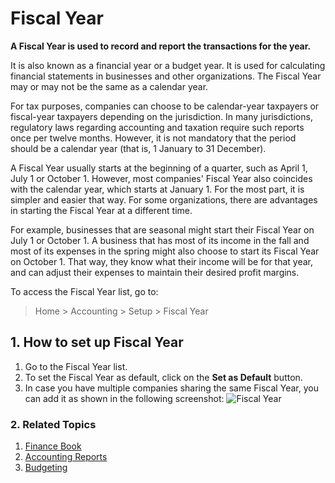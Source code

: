 <!-- add-breadcrumbs -->
# Fiscal Year

**A Fiscal Year is used to record and report the transactions for the year.**

It is also known as a financial year or a budget year. It is used
for calculating financial statements in businesses and other organizations.
The Fiscal Year may or may not be the same as a calendar year.

For tax purposes, companies can choose to be calendar-year taxpayers or fiscal-year
taxpayers depending on the jurisdiction. In many jurisdictions, regulatory laws regarding accounting and
taxation require such reports once per twelve months. However, it is not
mandatory that the period should be a calendar year (that is, 1 January to 31
December).

A Fiscal Year usually starts at the beginning of a quarter, such as April 1,
July 1 or October 1. However, most companies' Fiscal Year also coincides with
the calendar year, which starts at January 1. For the most part, it is simpler
and easier that way. For some organizations, there are advantages in starting
the Fiscal Year at a different time.

For example, businesses that are seasonal might start their Fiscal Year on July 1 or October 1. A business that has most of its income in the fall and most of its expenses in the spring might also
choose to start its Fiscal Year on October 1. That way, they know what their
income will be for that year, and can adjust their expenses to maintain their
desired profit margins.

To access the Fiscal Year list, go to:
> Home > Accounting > Setup > Fiscal Year

## 1. How to set up Fiscal Year
1. Go to the Fiscal Year list.
1. To set the Fiscal Year as default, click on the **Set as Default** button.
1. In case you have multiple companies sharing the same Fiscal Year, you can add
it as shown in the following screenshot:
    <img class="screenshot" alt="Fiscal Year" src="{{docs_base_url}}/assets/img/accounts/fiscal-year.png">

### 2. Related Topics
1. [Finance Book](/docs/user/manual/en/accounts/finance-book)
1. [Accounting Reports](/docs/user/manual/en/accounts/accounting-reports)
1. [Budgeting](/docs/user/manual/en/accounts/budgeting)
